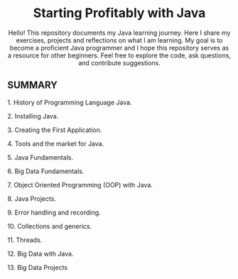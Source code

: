 <h1
  align="center"
>
  Starting Profitably with Java
</h1>
<p
  align="center"
>
  Hello! This repository documents my Java learning journey. Here I share my exercises, projects and reflections on what I am learning. My goal is to become a proficient Java programmer and I hope this repository serves as a resource for other beginners. Feel free to   explore the code, ask questions, and contribute suggestions.

<br/>

## SUMMARY

<p>
  1. History of Programming Language Java.
</p>
<p>
  2. Installing Java.
</p>
<p>
  3. Creating the First Application.
</p>
<p>
  4. Tools and the market for Java.
</p>
<p>
  5. Java Fundamentals.
</p>
<p>
  6. Big Data Fundamentals.
</p>
<p>
  7. Object Oriented Programming (OOP) with Java.
</p>
<p>
  8. Java Projects.
</p>
<p>
  9. Error handling and recording.
</p>
<p>
  10. Collections and generics.
</p>
<p>
  11. Threads.
</p>
<p>
  12. Big Data with Java.
</p>
<p>
  13. Big Data Projects
</p>